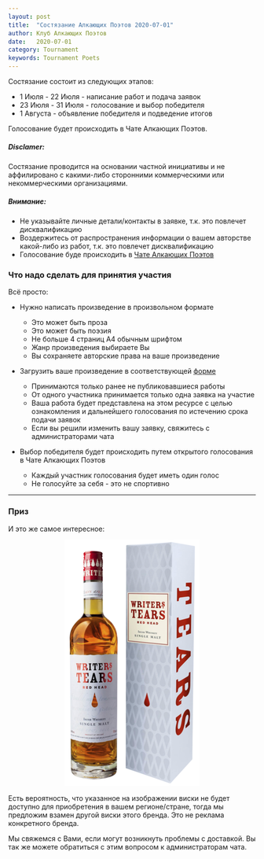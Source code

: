```yaml
---
layout: post
title:  "Состязание Алкающих Поэтов 2020-07-01"
author: Клуб Алкающих Поэтов
date:   2020-07-01
category: Tournament
keywords: Tournament Poets
---
```


Состязание состоит из следующих этапов:
* 1 Июля - 22 Июля - написание работ и подача заявок
* 23 Июля - 31 Июля - голосование и выбор победителя
* 1 Августа - объявление победителя и подведение итогов

Голосование будет происходить в Чате Алкающих Поэтов.
<!--more-->
##### Disclamer:
Состязание проводится на основании частной инициативы и не аффилировано с какими-либо сторонними коммерческими или некоммерческими организациями.

##### Вниманиe:
* Не указывайте личные детали/контакты в заявке, т.к. это повлечет дисквалификацию
* Воздержитесь от распространения информации о вашем авторстве какой-либо из работ, т.к. это повлечет дисквалификацию
* Голосование буде происходить в [Чате Алкающих Поэтов](https://t.me/joinchat/FC6kkBnP3OfzjUT__7YNnQ)

### Что надо сделать для принятия участия

Всё просто:
* Нужно написать произведение в произвольном формате
  * Это может быть проза<br/>
  * Это может быть поэзия<br/>
  * Не больше 4 страниц А4 обычным шрифтом<br/>
  * Жанр произведения выбираете Вы<br/>
  * Вы сохраняете авторские права на ваше произведение<br/>
* Загрузить ваше произведение в соответствующей [форме](https://forms.gle/P3YMSnqGKZ22NSW26)
  * Принимаются только ранее не публиковавшиеся работы
  * От одного участника принимается только одна заявка на участие
  * Ваша работа будет представлена на этом ресурсе с целью ознакомления и дальнейшего голосования по истечению срока подачи заявок
  * Если вы решили изменить вашу заявку, свяжитесь с администраторами чата

* Выбор победителя будет происходить путем открытого голосования в Чате Алкающих Поэтов
  * Каждый участник голосования будет иметь один голос
  * Не голосуйте за себя - это не спортивно

---

### Приз

И это же самое интересное:

<p align="center">
<img alt="Writer's Tears whiskey" src="/assets/img/tournament/2020-08-01/writers_tears.png"/>
</p>

Есть вероятность, что указанное на изображении виски не будет доступно для приобретения в вашем регионе/стране, тогда мы предложим взамен другой виски этого бренда. Это не реклама конкретного бренда.

Мы свяжемся с Вами, если могут возникнуть проблемы с доставкой. Вы так же можете обратиться с этим вопросом к администраторам чата.

